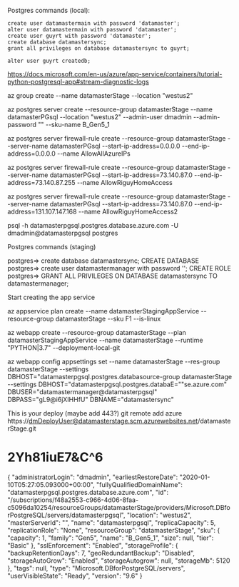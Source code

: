 
Postgres commands (local):

    create user datamastermain with password 'datamaster';
    alter user datamastermain with password 'datamaster'; 
    create user guyrt with password 'datamaster'; 
    create database datamastersync;
    grant all privileges on database datamastersync to guyrt;

    alter user guyrt createdb;




https://docs.microsoft.com/en-us/azure/app-service/containers/tutorial-python-postgresql-app#stream-diagnostic-logs

az group create --name datamasterStage --location "westus2"

az postgres server create --resource-group datamasterStage --name datamasterPGsql --location "westus2" --admin-user dmadmin --admin-password "" --sku-name B_Gen5_1

az postgres server firewall-rule create --resource-group datamasterStage --server-name datamasterPGsql --start-ip-address=0.0.0.0 --end-ip-address=0.0.0.0 --name AllowAllAzureIPs

az postgres server firewall-rule create --resource-group datamasterStage --server-name datamasterPGsql --start-ip-address=73.140.87.0 --end-ip-address=73.140.87.255 --name AllowRiguyHomeAccess

az postgres server firewall-rule create --resource-group datamasterStage --server-name datamasterPGsql --start-ip-address=73.140.87.0 --end-ip-address=131.107.147.168 --name AllowRiguyHomeAccess2

psql -h datamasterpgsql.postgres.database.azure.com -U dmadmin@datamasterpgsql postgres

Postgres commands (staging)

postgres=> create database datamastersync;
CREATE DATABASE
postgres=> create user datamastermanager with password '';
CREATE ROLE
postgres=> GRANT ALL PRIVILEGES ON DATABASE datamastersync TO datamastermanager;

Start creating the app service

az appservice plan create --name datamasterStagingAppService --resource-group datamasterStage --sku F1 --is-linux

az webapp create --resource-group datamasterStage --plan datamasterStagingAppService --name datamasterStage --runtime "PYTHON|3.7" --deployment-local-git

az webapp config appsettings set --name datamasterStage --res-group datamasterStage --settings DBHOST="datamasterpgsql.postgres.databasource-group datamasterStage --settings DBHOST="datamasterpgsql.postgres.databaE=""se.azure.com" DBUSER="datamastermanager@datamasterpgsql" DBPASS="gL9@i6jXIHHfU" DBNAME="datamastersync"

This is your deploy (maybe add 443?)
git remote add azure https://dmDeployUser@datamasterstage.scm.azurewebsites.net/datamasterStage.git


# 2Yh81iuE7&C^6

{
  "administratorLogin": "dmadmin",
  "earliestRestoreDate": "2020-01-10T05:27:05.093000+00:00",
  "fullyQualifiedDomainName": "datamasterpgsql.postgres.database.azure.com",
  "id": "/subscriptions/f48a2553-c966-4d06-8faa-c5096da10254/resourceGroups/datamasterStage/providers/Microsoft.DBforPostgreSQL/servers/datamasterpgsql",
  "location": "westus2",
  "masterServerId": "",
  "name": "datamasterpgsql",
  "replicaCapacity": 5,
  "replicationRole": "None",
  "resourceGroup": "datamasterStage",
  "sku": {
    "capacity": 1,
    "family": "Gen5",
    "name": "B_Gen5_1",
    "size": null,
    "tier": "Basic"
  },
  "sslEnforcement": "Enabled",
  "storageProfile": {
    "backupRetentionDays": 7,
    "geoRedundantBackup": "Disabled",
    "storageAutoGrow": "Enabled",
    "storageAutogrow": null,
    "storageMb": 5120
  },
  "tags": null,
  "type": "Microsoft.DBforPostgreSQL/servers",
  "userVisibleState": "Ready",
  "version": "9.6"
}